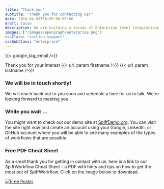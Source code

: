 ```yaml
---
title: "Thank you"
subtitle: "Thank you for contacting us!"
date: 2024-04-01T10:05:00-05:00
draft: false
description: We are building a series of Enterprise level integrations and extensions to assure that SpiffWorkflow can meet the needs of large scale organizations.
images: ["/images/opengraph/enterprise.png"]
cssClass: "section-support"
cssSubClass: "enterprise"
---
```


{{< google_tag_email />}}

Thank you for your interest {{< url_param firstname />}} {{< url_param lastname />}}!

### We will be in touch shortly!

We will reach back out to you soon and schedule a time for us to talk.
We're looking forward to meeting you.

### While you wait ...

You might want to check out our demo site at [SpiffDemo.org](https://SpiffDemo.org).
You can visit the site right now and create an account using your Google, LinkedIn, or GitHub account where you will be able to see many examples of the types of workflows that are possible.

### Free PDF Cheat Sheet

As a small thank you for getting in contact with us, here is a link to our SpiffWorkflow Cheat Sheet - a PDF with hints and tips on how to get the most out of SpiffWorkflow.
Click on the image below to download.

[![Free Poster](/images/poster_small.png)](/spiffworkflow_poster.pdf)
